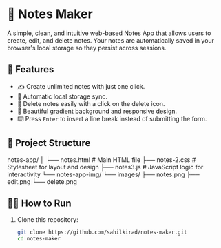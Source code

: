 # 📝 Notes Maker

A simple, clean, and intuitive web-based Notes App that allows users to create, edit, and delete notes. Your notes are automatically saved in your browser's local storage so they persist across sessions.

## 🚀 Features

- ✍️ Create unlimited notes with just one click.
- 💾 Automatic local storage sync.
- 🧹 Delete notes easily with a click on the delete icon.
- 🌈 Beautiful gradient background and responsive design.
- ⌨️ Press `Enter` to insert a line break instead of submitting the form.

## 📁 Project Structure
notes-app/
│
├── notes.html # Main HTML file
├── notes-2.css # Stylesheet for layout and design
├── notes3.js # JavaScript logic for interactivity
└── notes-app-img/
└── images/
├── notes.png
├── edit.png
└── delete.png

## 🧑‍💻 How to Run

1. Clone this repository:
   ```bash
   git clone https://github.com/sahilkirad/notes-maker.git
   cd notes-maker

